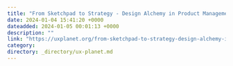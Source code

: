 ```yaml
---
title: "From Sketchpad to Strategy - Design Alchemy in Product Management"
date: 2024-01-04 15:41:20 +0000
dateadded: 2024-01-05 00:01:13 +0000
description: ""
link: "https://uxplanet.org/from-sketchpad-to-strategy-design-alchemy-in-product-management-6a2d3824addc?source=rss----819cc2aaeee0---4"
category:
directory: _directory/ux-planet.md
---
```

